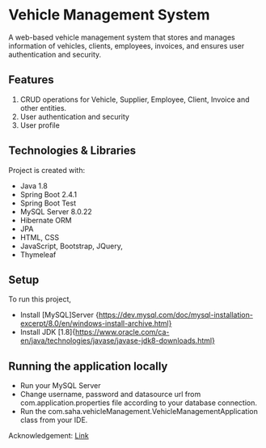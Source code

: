 # Vehicle Management System
   A web-based vehicle management system that stores and manages information of vehicles, clients, employees, invoices, and ensures user authentication and security.

## Features
1. CRUD operations for Vehicle, Supplier, Employee, Client, Invoice and other entities.
2. User authentication and security 
3. User profile    

## Technologies & Libraries 
Project is created with:
* Java 1.8
* Spring Boot 2.4.1
* Spring Boot Test
* MySQL Server 8.0.22
* Hibernate ORM
* JPA
* HTML, CSS
* JavaScript, Bootstrap, JQuery, 
* Thymeleaf
	
## Setup 
To run this project,
* Install [MySQL]Server {https://dev.mysql.com/doc/mysql-installation-excerpt/8.0/en/windows-install-archive.html}
* Install JDK [1.8]{https://www.oracle.com/ca-en/java/technologies/javase/javase-jdk8-downloads.html}

## Running the application locally
* Run your MySQL Server
* Change username, password and datasource url from com.application.properties file according to your database connection.  
* Run the com.saha.vehicleManagement.VehicleManagementApplication class from your IDE.

Acknowledgement: [Link](https://www.kindsonthegenius.com/spring-boot/build-a-complete-spring-boot-application-from-the-scratch-step-by-step/)

